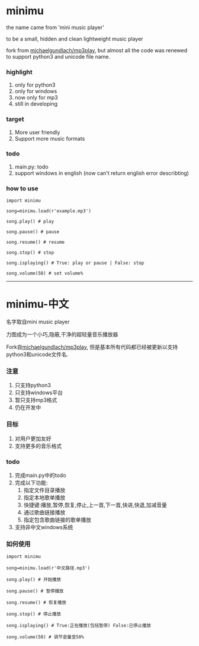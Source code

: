 # minimu
the name came from 'mini music player'

to be a small, hidden and clean lightweight music player

fork from [michaelgundlach/mp3play](https://github.com/michaelgundlach/mp3play), but almost all the code was renewed to support python3 and unicode file name.

### highlight
1. only for python3
2. only for windows
3. now only for mp3
4. still in developing

### target
1. More user friendly
2. Support more music formats

### todo
1. main.py: todo
3. support windows in english (now can't return english error describting)

### how to use
```
import minimu

song=minimu.load(r'example.mp3')

song.play() # play

song.pause() # pause

song.resume() # resume

song.stop() # stop

song.isplaying() # True: play or pause | False: stop

song.volume(50) # set volume%
```

---

# minimu-中文
名字取自mini music player

力图成为一个小巧,隐蔽,干净的超轻量音乐播放器

Fork自[michaelgundlach/mp3play](https://github.com/michaelgundlach/mp3play), 但是基本所有代码都已经被更新以支持python3和unicode文件名.

### 注意
1. 只支持python3
2. 只支持windows平台
3. 暂只支持mp3格式
4. 仍在开发中

### 目标
1. 对用户更加友好
2. 支持更多的音乐格式

### todo
1. 完成main.py中的todo
2. 完成以下功能:
    1. 指定文件目录播放
    2. 指定本地歌单播放
    3. 快捷键:播放,暂停,恢复,停止,上一首,下一首,快进,快退,加减音量
    4. 通过歌曲链接播放
    5. 指定包含歌曲链接的歌单播放
3. 支持非中文windows系统

### 如何使用
```
import minimu

song=minimu.load(r'中文路径.mp3')

song.play() # 开始播放

song.pause() # 暂停播放

song.resume() # 恢复播放

song.stop() # 停止播放

song.isplaying() # True:正在播放(包括暂停) False:已停止播放

song.volume(50) # 调节音量至50%
```